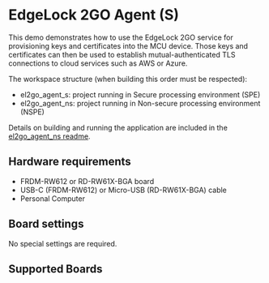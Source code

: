 # EdgeLock 2GO Agent (S)

This demo demonstrates how to use the EdgeLock 2GO service for provisioning keys and certificates into the MCU device.
Those keys and certificates can then be used to establish mutual-authenticated TLS connections to cloud services such as AWS or Azure.

The workspace structure (when building this order must be respected):
- el2go_agent_s: project running in Secure processing environment (SPE)
- el2go_agent_ns: project running in Non-secure processing environment (NSPE)

Details on building and running the application are included in the
[el2go_agent_ns readme](../el2go_agent_ns/readme.md).

## Hardware requirements

- FRDM-RW612 or RD-RW61X-BGA board
- USB-C (FRDM-RW612) or Micro-USB (RD-RW61X-BGA) cable
- Personal Computer

## Board settings

No special settings are required.

## Supported Boards
